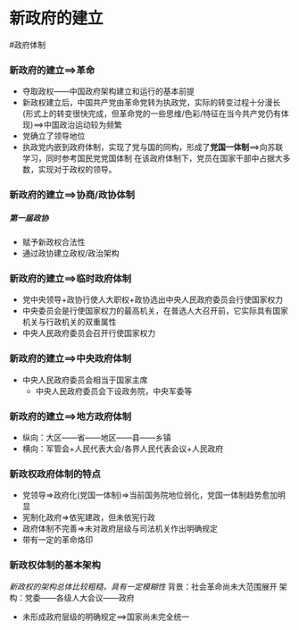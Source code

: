 # 新政府的建立
#政府体制 
### 新政府的建立==>革命
- 夺取政权——中国政府架构建立和运行的基本前提
- 新政权建立后，中国共产党由革命党转为执政党，实际的转变过程十分漫长(形式上的转变很快完成，但革命党的一些思维/色彩/特征在当今共产党仍有体现)==>中国政治运动较为频繁
- 党确立了领导地位
- 执政党内嵌到政府体制，实现了党与国的同构，形成了**党国一体制**==>向苏联学习，同时参考国民党党国体制
在该政府体制下，党员在国家干部中占据大多数，实现对于政权的领导。
### 新政府的建立==>协商/政协体制
##### 第一届政协
- 赋予新政权合法性
- 通过政协建立政权/政治架构
### 新政府的建立==>临时政府体制
- 党中央领导+政协行使人大职权+政协选出中央人民政府委员会行使国家权力
- 中央委员会是行使国家权力的最高机关，在普选人大召开前，它实际具有国家机关与行政机关的双重属性
- 中央人民政府委员会召开行使国家权力
### 新政府的建立==>中央政府体制
- 中央人民政府委员会相当于国家主席
	- 中央人民政府委员会下设政务院，中央军委等
### 新政府的建立==>地方政府体制
- 纵向：大区——省——地区——县——乡镇
- 横向：军管会+人民代表大会/各界人民代表会议+人民政府
### 新政权政府体制的特点
- 党领导=>政府化(党国一体制)=>当前国务院地位弱化，党国一体制趋势愈加明显
- 宪制化政府=>依宪建政，但未依宪行政
- 政府体制不完善=>未对政府层级与司法机关作出明确规定
- 带有一定的革命烙印
### 新政权体制的基本架构
*新政权的架构总体比较粗糙，具有一定模糊性*
背景：社会革命尚未大范围展开
架构：党委——各级人大会议——政府
- 未形成政府层级的明确规定==>国家尚未完全统一
